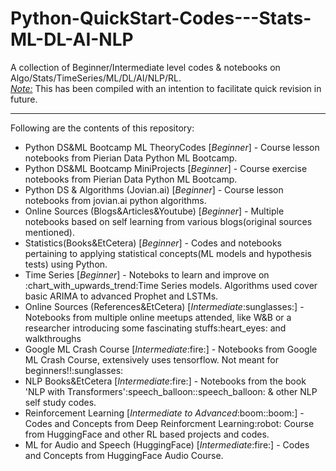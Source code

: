 # Python-QuickStart-Codes---Stats-ML-DL-AI-NLP
 A collection of Beginner/Intermediate level codes & notebooks on Algo/Stats/TimeSeries/ML/DL/AI/NLP/RL.<br><i><u>Note:</u></i> This has been compiled with an intention to facilitate quick revision in future.
 <hr>
 
Following are the contents of this repository:
<ul>
 <li>Python DS&ML Bootcamp ML TheoryCodes [<i>Beginner</i>] - Course lesson notebooks from Pierian Data Python ML Bootcamp.</li>
 <li>Python DS&ML Bootcamp MiniProjects [<i>Beginner</i>] - Course exercise notebooks from Pierian Data Python ML Bootcamp.</li>
 <li>Python DS & Algorithms (Jovian.ai) [<i>Beginner</i>] - Course lesson notebooks from jovian.ai python algorithms.</li>
 <li>Online Sources (Blogs&Articles&Youtube) [<i>Beginner</i>] - Multiple notebooks based on self learning from various blogs(original sources mentioned).</li>
 <li>Statistics(Books&EtCetera) [<i>Beginner</i>] - Codes and notebooks pertaining to applying statistical concepts(ML models and hypothesis tests) using Python. </li>
 <li>Time Series [<i>Beginner</i>] - Noteboks to learn and improve on :chart_with_upwards_trend:Time Series models. Algorithms used cover basic ARIMA to advanced Prophet and LSTMs.</li>
 <li>Online Sources (References&EtCetera) [<i>Intermediate</i>:sunglasses:] - Notebooks from multiple online meetups attended, like W&B or a researcher introducing some fascinating stuffs:heart_eyes: and walkthroughs</li>
 <li>Google ML Crash Course [<i>Intermediate</i>:fire:] - Notebooks from Google ML Crash Course, extensively uses tensorflow. Not meant for beginners!!:sunglasses:</li>
 <li>NLP Books&EtCetera [<i>Intermediate</i>:fire:] - Notebooks from the book 'NLP with Transformers':speech_balloon::speech_balloon: & other NLP self study codes.</li>
 <li>Reinforcement Learning [<i>Intermediate to Advanced</i>:boom::boom:] - Codes and Concepts from Deep Reinforcment Learning:robot: Course from HuggingFace and other RL based projects and codes.</li>
 <li>ML for Audio and Speech (HuggingFace) [<i>Intermediate</i>:fire:] - Codes and Concepts from HuggingFace Audio Course.</li>
</ul>
